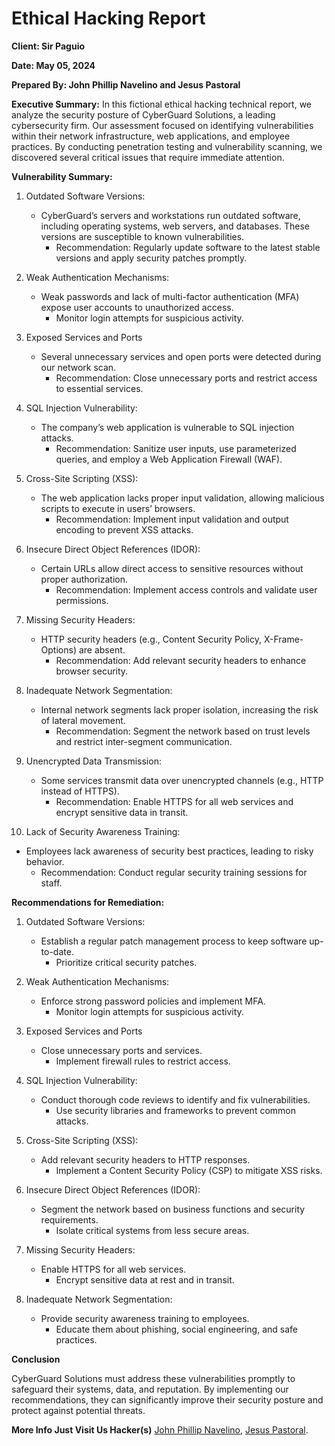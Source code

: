 # Ethical Hacking Report #
**Client: Sir Paguio** 


**Date: May 05, 2024** 

**Prepared By: John Phillip Navelino and Jesus Pastoral** 

**Executive Summary:** In this fictional ethical hacking technical report, we analyze the security posture of CyberGuard Solutions, a leading cybersecurity firm. Our assessment focused on identifying vulnerabilities within their network infrastructure, web applications, and employee practices. By conducting penetration testing and vulnerability scanning, we discovered several critical issues that require immediate attention.

**Vulnerability Summary:**

1. Outdated Software Versions:
   - CyberGuard’s servers and workstations run outdated software, including operating systems, web servers, and databases. These versions are susceptible to known vulnerabilities.
     - Recommendation: Regularly update software to the latest stable versions and apply security patches promptly.
    
2. Weak Authentication Mechanisms:
   - Weak passwords and lack of multi-factor authentication (MFA) expose user accounts to unauthorized access.
     - Monitor login attempts for suspicious activity.

3. Exposed Services and Ports
   - Several unnecessary services and open ports were detected during our network scan.
     - Recommendation: Close unnecessary ports and restrict access to essential services.
    
4. SQL Injection Vulnerability:
   - The company’s web application is vulnerable to SQL injection attacks.
     - Recommendation: Sanitize user inputs, use parameterized queries, and employ a Web Application Firewall (WAF).
    
5. Cross-Site Scripting (XSS):
   - The web application lacks proper input validation, allowing malicious scripts to execute in users’ browsers.
     - Recommendation: Implement input validation and output encoding to prevent XSS attacks.
    
6. Insecure Direct Object References (IDOR):
   - Certain URLs allow direct access to sensitive resources without proper authorization.
     - Recommendation: Implement access controls and validate user permissions.
    
7. Missing Security Headers:
   - HTTP security headers (e.g., Content Security Policy, X-Frame-Options) are absent.
     - Recommendation: Add relevant security headers to enhance browser security.

8. Inadequate Network Segmentation:
   - Internal network segments lack proper isolation, increasing the risk of lateral movement.
     - Recommendation: Segment the network based on trust levels and restrict inter-segment communication.
    
9. Unencrypted Data Transmission:
   - Some services transmit data over unencrypted channels (e.g., HTTP instead of HTTPS).
     - Recommendation: Enable HTTPS for all web services and encrypt sensitive data in transit.
    
10. Lack of Security Awareness Training:
   - Employees lack awareness of security best practices, leading to risky behavior.
     - Recommendation: Conduct regular security training sessions for staff.
    
**Recommendations for Remediation:**

1. Outdated Software Versions:
   - Establish a regular patch management process to keep software up-to-date.
     - Prioritize critical security patches.
    
2. Weak Authentication Mechanisms:
   - Enforce strong password policies and implement MFA.
     - Monitor login attempts for suspicious activity.

3. Exposed Services and Ports
   - Close unnecessary ports and services.
     - Implement firewall rules to restrict access.
    
4. SQL Injection Vulnerability:
   - Conduct thorough code reviews to identify and fix vulnerabilities.
     - Use security libraries and frameworks to prevent common attacks.
    
5. Cross-Site Scripting (XSS):
   - Add relevant security headers to HTTP responses.
     - Implement a Content Security Policy (CSP) to mitigate XSS risks.
    
6. Insecure Direct Object References (IDOR):
   - Segment the network based on business functions and security requirements.
     - Isolate critical systems from less secure areas.
    
7. Missing Security Headers:
   - Enable HTTPS for all web services.
     - Encrypt sensitive data at rest and in transit.

8. Inadequate Network Segmentation:
   - Provide security awareness training to employees.
     - Educate them about phishing, social engineering, and safe practices.
    
**Conclusion**

CyberGuard Solutions must address these vulnerabilities promptly to safeguard their systems, data, and reputation. By implementing our recommendations, they can significantly improve their security posture and protect against potential threats.

**More Info Just Visit Us Hacker(s)**  [John Phillip Navelino](https://www.facebook.com/jp.navelino/), [Jesus Pastoral](https://www.facebook.com/jesloveyou.cerdon).
